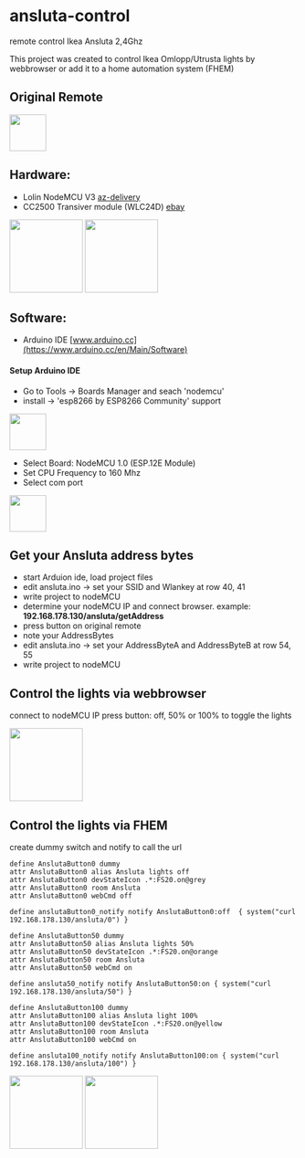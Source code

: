 # ansluta-control
remote control Ikea Ansluta 2,4Ghz 

This project was created to control Ikea Omlopp/Utrusta lights by webbrowser or add it to a home automation system (FHEM)

## Original Remote
<img src="https://github.com/matlen67/ansluta-control/blob/master/pictures/ansluta_original.jpg" width="64">



## Hardware:
  - Lolin NodeMCU V3 [az-delivery](https://www.az-delivery.de/collections/wifi-module/products/copy-of-nodemcu-lua-amica-v2-modul-mit-esp8266-12e?ls=de)
  - CC2500 Transiver module (WLC24D) [ebay](https://www.ebay.com/itm/2PCS-1-8-3-6V-CC2500-IC-Wireless-RF-2400MHZ-Transceiver-Module-SPI-ISM-Demo-Code/401239287968)

<img src="https://github.com/matlen67/ansluta-control/blob/master/pictures/NodeMCU_V3.jpg" width="128">       <img src="https://github.com/matlen67/ansluta-control/blob/master/pictures/WLC-24D.png" width="128">

## Software:
  - Arduino IDE [www.arduino.cc](https://www.arduino.cc/en/Main/Software)


#### Setup Arduino IDE

- Go to Tools -> Boards Manager and seach 'nodemcu' 
- install -> 'esp8266 by ESP8266 Community' support
<img src="https://github.com/matlen67/ansluta-control/blob/master/pictures/arduino_boardmanager.png" width="64">

- Select Board:  NodeMCU 1.0 (ESP.12E Module)
- Set CPU Frequency to 160 Mhz
- Select com port
<img src="https://github.com/matlen67/ansluta-control/blob/master/pictures/arduino_esp8266_config.png" width="64">


## Get your Ansluta address bytes
- start Arduion ide, load project files
- edit ansluta.ino -> set your SSID and Wlankey at row 40, 41
- write project to nodeMCU
- determine your nodeMCU IP and connect browser. example: **192.168.178.130/ansluta/getAddress**
- press button on original remote
- note your AddressBytes
- edit ansluta.ino -> set your AddressByteA and AddressByteB at row 54, 55
- write project to nodeMCU


## Control the lights via webbrowser
connect to nodeMCU IP
press button: off, 50% or 100% to toggle the lights

<img src="https://github.com/matlen67/ansluta-control/blob/master/pictures/webcontrol.jpg" width="128">

## Control the lights via FHEM
create dummy switch and notify to call the url

```
define AnslutaButton0 dummy
attr AnslutaButton0 alias Ansluta lights off
attr AnslutaButton0 devStateIcon .*:FS20.on@grey
attr AnslutaButton0 room Ansluta
attr AnslutaButton0 webCmd off

define anslutaButton0_notify notify AnslutaButton0:off  { system("curl 192.168.178.130/ansluta/0") }

define AnslutaButton50 dummy
attr AnslutaButton50 alias Ansluta lights 50%
attr AnslutaButton50 devStateIcon .*:FS20.on@orange
attr AnslutaButton50 room Ansluta
attr AnslutaButton50 webCmd on

define ansluta50_notify notify AnslutaButton50:on { system("curl 192.168.178.130/ansluta/50") }

define AnslutaButton100 dummy
attr AnslutaButton100 alias Ansluta light 100%
attr AnslutaButton100 devStateIcon .*:FS20.on@yellow
attr AnslutaButton100 room Ansluta
attr AnslutaButton100 webCmd on

define ansluta100_notify notify AnslutaButton100:on { system("curl 192.168.178.130/ansluta/100") }
```

<img src="https://github.com/matlen67/ansluta-control/blob/master/pictures/fhem_dummy.png" width="128">  <img src="https://github.com/matlen67/ansluta-control/blob/master/pictures/fhem-tablet-ui.png" width="128">





  
